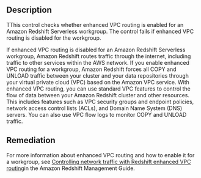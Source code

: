 ## Description

TThis control checks whether enhanced VPC routing is enabled for an Amazon Redshift Serverless workgroup. The control fails if enhanced VPC routing is disabled for the workgroup.

If enhanced VPC routing is disabled for an Amazon Redshift Serverless workgroup, Amazon Redshift routes traffic through the internet, including traffic to other services within the AWS network. If you enable enhanced VPC routing for a workgroup, Amazon Redshift forces all COPY and UNLOAD traffic between your cluster and your data repositories through your virtual private cloud (VPC) based on the Amazon VPC service. With enhanced VPC routing, you can use standard VPC features to control the flow of data between your Amazon Redshift cluster and other resources. This includes features such as VPC security groups and endpoint policies, network access control lists (ACLs), and Domain Name System (DNS) servers. You can also use VPC flow logs to monitor COPY and UNLOAD traffic.

## Remediation

For more information about enhanced VPC routing and how to enable it for a workgroup, see [Controlling network traffic with Redshift enhanced VPC routing](https://docs.aws.amazon.com/redshift/latest/mgmt/enhanced-vpc-routing.html)in the Amazon Redshift Management Guide.